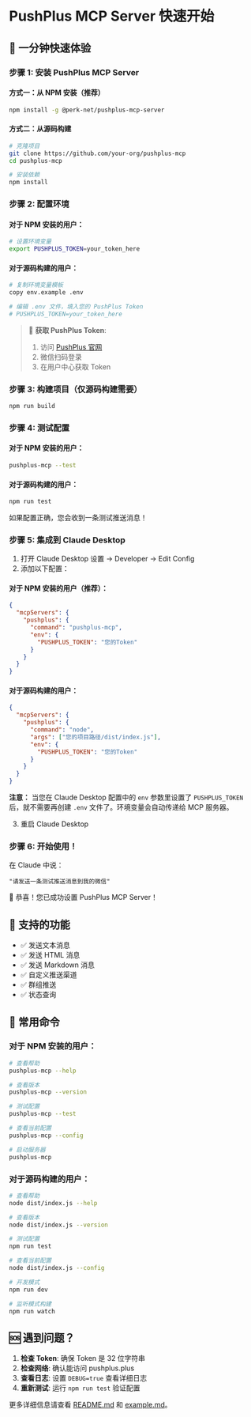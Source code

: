 # PushPlus MCP Server 快速开始

## 🚀 一分钟快速体验

### 步骤 1: 安装 PushPlus MCP Server

#### 方式一：从 NPM 安装（推荐）

```bash
npm install -g @perk-net/pushplus-mcp-server
```

#### 方式二：从源码构建

```bash
# 克隆项目
git clone https://github.com/your-org/pushplus-mcp
cd pushplus-mcp

# 安装依赖
npm install
```

### 步骤 2: 配置环境

#### 对于 NPM 安装的用户：

```bash
# 设置环境变量
export PUSHPLUS_TOKEN=your_token_here
```

#### 对于源码构建的用户：

```bash
# 复制环境变量模板
copy env.example .env

# 编辑 .env 文件，填入您的 PushPlus Token
# PUSHPLUS_TOKEN=your_token_here
```

> 📝 **获取 PushPlus Token**:
> 1. 访问 [PushPlus 官网](https://www.pushplus.plus/)
> 2. 微信扫码登录
> 3. 在用户中心获取 Token

### 步骤 3: 构建项目（仅源码构建需要）

```bash
npm run build
```

### 步骤 4: 测试配置

#### 对于 NPM 安装的用户：

```bash
pushplus-mcp --test
```

#### 对于源码构建的用户：

```bash
npm run test
```

如果配置正确，您会收到一条测试推送消息！

### 步骤 5: 集成到 Claude Desktop

1. 打开 Claude Desktop 设置 → Developer → Edit Config
2. 添加以下配置：

#### 对于 NPM 安装的用户（推荐）：

```json
{
  "mcpServers": {
    "pushplus": {
      "command": "pushplus-mcp",
      "env": {
        "PUSHPLUS_TOKEN": "您的Token"
      }
    }
  }
}
```

#### 对于源码构建的用户：

```json
{
  "mcpServers": {
    "pushplus": {
      "command": "node",
      "args": ["您的项目路径/dist/index.js"],
      "env": {
        "PUSHPLUS_TOKEN": "您的Token"
      }
    }
  }
}
```

**注意：** 当您在 Claude Desktop 配置中的 `env` 参数里设置了 `PUSHPLUS_TOKEN` 后，就不需要再创建 `.env` 文件了。环境变量会自动传递给 MCP 服务器。

3. 重启 Claude Desktop

### 步骤 6: 开始使用！

在 Claude 中说：
```
"请发送一条测试推送消息到我的微信"
```

🎉 恭喜！您已成功设置 PushPlus MCP Server！

## 📱 支持的功能

- ✅ 发送文本消息
- ✅ 发送 HTML 消息  
- ✅ 发送 Markdown 消息
- ✅ 自定义推送渠道
- ✅ 群组推送
- ✅ 状态查询

## 🔧 常用命令

### 对于 NPM 安装的用户：

```bash
# 查看帮助
pushplus-mcp --help

# 查看版本
pushplus-mcp --version

# 测试配置
pushplus-mcp --test

# 查看当前配置
pushplus-mcp --config

# 启动服务器
pushplus-mcp
```

### 对于源码构建的用户：

```bash
# 查看帮助
node dist/index.js --help

# 查看版本
node dist/index.js --version

# 测试配置
npm run test

# 查看当前配置
node dist/index.js --config

# 开发模式
npm run dev

# 监听模式构建
npm run watch
```

## 🆘 遇到问题？

1. **检查 Token**: 确保 Token 是 32 位字符串
2. **检查网络**: 确认能访问 pushplus.plus
3. **查看日志**: 设置 `DEBUG=true` 查看详细日志
4. **重新测试**: 运行 `npm run test` 验证配置

更多详细信息请查看 [README.md](./README.md) 和 [example.md](./example.md)。